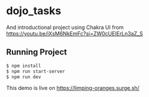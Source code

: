 # dojo_tasks
And introductional project using Chakra UI from https://youtu.be/iXsM6NkEmFc?si=ZW0cUEIErLn3aZ_S

## Running Project
```bash
$ npm install
$ npm run start-server
$ npm run dev
```

This demo is live on https://limping-oranges.surge.sh/

